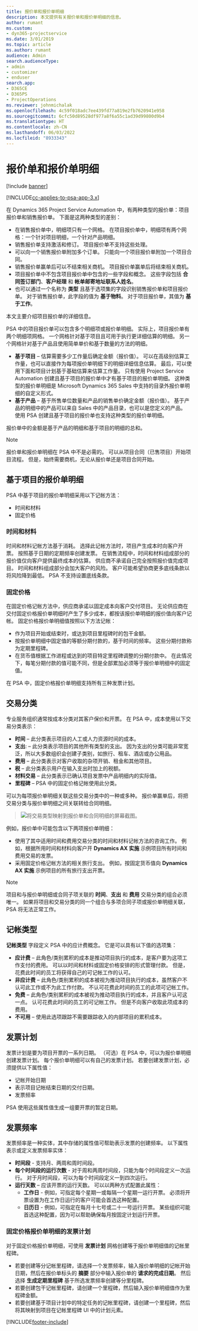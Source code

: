 ```yaml
---
title: 报价单和报价单明细
description: 本文提供有关报价单和报价单明细的信息。
author: rumant
ms.custom:
- dyn365-projectservice
ms.date: 3/01/2019
ms.topic: article
ms.author: rumant
audience: Admin
search.audienceType:
- admin
- customizer
- enduser
search.app:
- D365CE
- D365PS
- ProjectOperations
ms.reviewer: johnmichalak
ms.openlocfilehash: 4c59f018adc7ee439fd77a819e2fb7620941e958
ms.sourcegitcommit: 6cfc50d89528df977a8f6a55c1ad39d99800d9b4
ms.translationtype: HT
ms.contentlocale: zh-CN
ms.lasthandoff: 06/03/2022
ms.locfileid: "8933343"
---
```

# <a name="quotes-and-quote-lines"></a>报价单和报价单明细

[!include [banner](../includes/psa-now-project-operations.md)]

[!INCLUDE[cc-applies-to-psa-app-3.x](../includes/cc-applies-to-psa-app-3x.md)]

在 Dynamics 365 Project Service Automation 中，有两种类型的报价单：项目报价单和销售报价单。 下面是这两种类型的差别：

- 在销售报价单中，明细项只有一个网格。 在项目报价单中，明细项有两个网格：一个针对项目明细，一个针对产品明细。
- 销售报价单支持激活和修订。 项目报价单不支持这些处理。
- 可以向一个销售报价单附加多个订单。 只能向一个项目报价单附加一个项目合同。
- 销售报价单赢单后可以不结束相关商机。 项目报价单赢单后将结束相关商机。
- 项目报价单中不包含项目报价单中包含的一些字段和概念。 这些字段包括 **合同签订部门**、**客户经理** 和 **帐单邮寄地址联系人姓名**。  
- 也可以通过一个名称为 **类型** 且基于选项集的字段识别销售报价单和项目报价单。 对于销售报价单，此字段的值为 **基于物料**。 对于项目报价单，其值为 **基于工作**。

本文主要介绍项目报价单的详细信息。

PSA 中的项目报价单可以包含多个明细项或报价单明细。 实际上，项目报价单有两个明细项网格。 一个网格针对基于项目且可用于执行更详细估算的明细。 另一个网格针对基于产品且使用简单单价和基于数量的方法的明细。

- **基于项目** – 估算需要多少工作量后确定金额（报价值）。 可以在高级别估算工作量，也可以直接作为每项报价单明细下的明细详细信息估算。 最后，可以使用下面和项目计划基于基础估算来估算工作量。 只有使用 Project Service Automation 创建且基于项目的报价单中才有基于项目的报价单明细。 这种类型的报价单明细是 Microsoft Dynamics 365 Sales 中支持的目录外报价单明细的自定义形式。
- **基于产品** – 基于所售单位数量和产品的销售单价确定金额（报价值）。 基于产品的明细中的产品可以来自 Sales 中的产品目录，也可以是您定义的产品。 使用 PSA 创建且基于项目的报价单也支持这种类型的报价单明细。

报价单中的金额是基于产品的明细和基于项目的明细的总和。

> [!NOTE]
> 报价单和报价单明细在 PSA 中不是必需的。 可以从项目合同（已售项目）开始项目流程。 但是，始终需要商机，无论从报价单还是项目合同开始。

## <a name="project-based-quote-lines"></a>基于项目的报价单明细

PSA 中基于项目的报价单明细采用以下记帐方法：

- 时间和材料
- 固定价格

### <a name="time-and-material"></a>时间和材料

时间和材料记帐方法基于消耗。 选择此记帐方法时，项目产生成本时向客户开票。 按照基于日期的定期频率创建发票。 在销售流程中，时间和材料组成部分的报价值仅向客户提供最终成本的估算。 供应商不承诺自己完全按照报价值完成项目。 时间和材料组成部分会加大客户的风险。 客户可能希望协商更多底线条款以将风险降到最低。 PSA 不支持设置底线条款。

### <a name="fixed-price"></a>固定价格

在固定价格记帐方法中，供应商承诺以固定成本向客户交付项目。 无论供应商在交付固定价格报价单明细时产生了多少成本，都按该报价单明细的报价值向客户记帐。 固定价格报价单明细值按照以下方法记帐： 

- 作为项目开始或结束时，或达到项目里程碑时的包干金额。 
- 按报价单明细中固定值的等额分期付款的，基于时间的频率。 这些分期付款称为定期里程碑。
- 在货币值根据工作进程或达到的项目特定里程碑调整的分期付款中。 在此情况下，每笔分期付款的值可能不同，但是全部累加必须等于报价单明细中的固定值。

在 PSA 中，固定价格报价单明细支持所有三种发票计划。

## <a name="transaction-classification"></a>交易分类

专业服务组织通常按成本分类对其客户保价和开票。 在 PSA 中，成本使用以下交易分类表示：

- **时间** – 此分类表示项目的人工或人力资源时间的成本。
- **支出**: – 此分类表示项目的其他所有类型的支出。 因为支出的分类可能非常宽泛，所以大多数组织会创建子类别，如旅行、租车、酒店或办公用品。
- **费用** – 此分类表示对客户收取的杂项开销、租金和其他项目。 
- **税** – 此分类表示用户在输入支出时加上的税额。
- **材料交易** – 此分类表示已确认项目发票中产品明细内的实际值。
- **里程碑** – PSA 中的固定价格记帐使用此分类。

可以为每项报价单明细关联这些交易分类中的一种或多种。 报价单赢单后，将把交易分类与报价单明细之间关联转给合同明细。
 
> ![将交易类型映射到报价单和合同明细的屏幕截图。](media/basic-guide-5.png)
  
例如，报价单中可能包含以下两项报价单明细： 
- 使用了其中适用时间和费用交易分类的时间和材料记帐方法的咨询工作。 例如，根据所用时间和材料向客户开 **Dynamics AX 实施** 示例项目所有时间和费用交易的发票。 
- 采用固定价格记帐方法的相关旅行支出。 例如，按固定货币值向 **Dynamics AX 实施** 示例项目的所有旅行支出开票。

> [!NOTE]
> 项目和与报价单明细或合同子项关联的 **时间**、**支出** 和 **费用** 交易分类的组合必须唯一。 如果将项目和交易分类的同一个组合与多项合同子项或报价单明细关联，PSA 将无法正常工作。

## <a name="billing-types"></a>记帐类型

**记帐类型** 字段定义 PSA 中的应计费概念。 它是可以具有以下值的选项集：

- **应计费** – 此角色/类别累积的成本是推动项目执行的成本，是客户要为这项工作支付的费用。 可以以时间和材料或固定价格安排的形式管理付款。 但是，花费此时间的员工将获得自己的可记帐工作的认可。
- **非应计费** – 此角色/类别累积的成本被视为推动项目执行的成本，虽然客户不认可此工作或不为此工作付款。 不认可花费此时间的员工的此项可记帐工作。
- **免费** – 此角色/类别累积的成本被视为推动项目执行的成本，并且客户认可这一点。 认可花费此时间的员工的可记帐工作。 但是不向客户收取此项成本的费用。
- **不可用** – 使用此选项跟踪不需要跟踪收入的内部项目的累积成本。

## <a name="invoice-schedule"></a>发票计划

发票计划是要为项目开票的一系列日期。 （可选）在 PSA 中，可以为报价单明细创建发票计划。 每个报价单明细可以有自己的发票计划。 若要创建发票计划，必须提供以下属性值：

- 记帐开始日期 
- 表示项目记帐结束日期的交付日期。
- 发票频率

PSA 使用这些属性值生成一组要开票的暂定日期。

## <a name="invoice-frequency"></a>发票频率

发票频率是一种实体，其中存储的属性值可帮助表示发票的创建频率。 以下属性表示或定义发票频率实体：

- **时间段** - 支持月、两周和周时间段。 
- **每个时间段的运行次数** - 对于周和两周时间段，只能为每个时间段定义一次运行。 对于月时间段，可以为每个时间段定义一到四次运行。 
- **运行天数** – 应该开票的运行天数。 可以以两种方式配置此属性：
  - **工作日** - 例如，可指定每个星期一或每隔一个星期一运行开票。 必须将开票设置为在工作日运行的客户可能会首选这种配置。 
  - **日历日** - 例如，可指定在每月十七号或二十一号运行开票。 某些组织可能首选这种配置，因为可以帮助确保每月按固定计划运行开票。
  
### <a name="invoice-schedule-for-a-fixed-price-quote-line"></a>固定价格报价单明细的发票计划

对于固定价格报价单明细，可使用 **发票计划** 网格创建等于报价单明细值的记帐里程碑。

- 若要创建等分记帐里程碑，请选择一个发票频率，输入报价单明细的记帐开始日期，然后在报价单标头的 **摘要** 部分中输入报价单的 **请求的完成日期**。 然后选择 **生成定期里程碑** 基于所选发票频率创建等分里程碑。 
- 若要创建包干记帐里程碑，请创建一个里程碑，然后输入报价单明细值作为里程碑金额。
- 若要创建基于项目计划中的特定任务的记帐里程碑，请创建一个里程碑，然后将其映射到项目在记帐里程碑 UI 中的计划元素。


[!INCLUDE[footer-include](../includes/footer-banner.md)]
